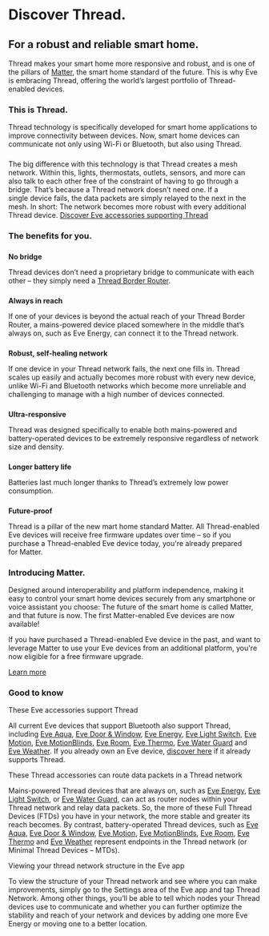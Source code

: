 Discover Thread.
==========

 For a robust and reliable smart home.
----------

Thread makes your smart home more responsive and robust, and is one of the pillars of [Matter](/en/matter), the smart home standard of the future. This is why Eve is embracing Thread, offering the world’s largest portfolio of Thread-enabled devices.

###  This is Thread. ###

Thread technology is specifically developed for smart home applications to improve connectivity between devices. Now, smart home devices can communicate not only using Wi-Fi or Bluetooth, but also using Thread.

###  ###

The big difference with this technology is that Thread creates a mesh network. Within this, lights, thermostats, outlets, sensors, and more can also talk to each other free of the constraint of having to go through a bridge. That’s because a Thread network doesn’t need one. If a single device fails, the data packets are simply relayed to the next in the mesh. In short: The network becomes more robust with every additional Thread device. [Discover Eve accessories supporting Thread](/en/identify-your-eve-accessory)

### The benefits for you. ###

###  ###

**No bridge**

Thread devices don’t need a proprietary bridge to communicate with each other – they simply need a [Thread Border Router](/en/hub).

###  ###

**Always in reach**

If one of your devices is beyond the actual reach of your Thread Border Router, a mains-powered device placed somewhere in the middle that’s always on, such as Eve Energy, can connect it to the Thread network.

###  ###

**Robust, self-healing network**

If one device in your Thread network fails, the next one fills in. Thread scales up easily and actually becomes more robust with every new device, unlike Wi-Fi and Bluetooth networks which become more unreliable and challenging to manage with a high number of devices connected.

###  ###

**Ultra-responsive**

Thread was designed specifically to enable both mains-powered and battery-operated devices to be extremely responsive regardless of network size and density.

###  ###

**Longer battery life**

Batteries last much longer thanks to Thread’s extremely low power consumption.

###  ###

**Future-proof**

Thread is a pillar of the new mart home standard Matter. All Thread-enabled Eve devices will receive free firmware updates over time – so if you purchase a Thread-enabled Eve device today, you're already prepared for Matter.

###  Introducing Matter. ###

Designed around interoperability and platform independence, making it easy to control your smart home devices securely from any smartphone or voice assistant you choose: The future of the smart home is called Matter, and that future is now. The first Matter-enabled Eve devices are now available!

If you have purchased a Thread-enabled Eve device in the past, and want to leverage Matter to use your Eve devices from an additional platform, you're now eligible for a free firmware upgrade.

[Learn more](/en/matter)

###  Good to know ###

 These Eve accessories support Thread

All current Eve devices that support Bluetooth also support Thread, including [Eve Aqua](/en/eve-aqua), [Eve Door & Window](/en/eve-door-window), [Eve Energy](/en/eve-energy), [Eve Light Switch](/en/eve-light-switch), [Eve Motion](/en/eve-motion), [Eve MotionBlinds](/en/eve-motionblinds), [Eve Room](/en/eve-room), [Eve Thermo](/en/eve-thermo), [Eve Water Guard](/en/eve-water-guard) and [Eve Weather](/en/eve-weather). If you already own an Eve device, [discover here](en/identify-your-eve-accessory) if it already supports Thread.

 These Thread accessories can route data packets in a Thread network

Mains-powered Thread devices that are always on, such as [Eve Energy](/en/eve-energy), [Eve Light Switch](/en/eve-light-switch), or [Eve Water Guard](/en/eve-water-guard), can act as router nodes within your Thread network and relay data packets. So, the more of these Full Thread Devices (FTDs) you have in your network, the more stable and greater its reach becomes. By contrast, battery-operated Thread devices, such as [Eve Aqua](/en/eve-aqua), [Eve Door & Window,](/en/eve-door-window) [Eve Motion](/en/eve-motion), [Eve MotionBlinds](/en/eve-motionblinds), [Eve Room](/en/eve-room), [Eve Thermo](/en/eve-thermo) and [Eve Weather](/en/eve-weather) represent endpoints in the Thread network (or Minimal Thread Devices – MTDs).

 Viewing your thread network structure in the Eve app

To view the structure of your Thread network and see where you can make improvements, simply go to the Settings area of the Eve app and tap Thread Network. Among other things, you’ll be able to tell which nodes your Thread devices use to communicate and whether you can further optimize the stability and reach of your network and devices by adding one more Eve Energy or moving one to a better location.

###  ###
